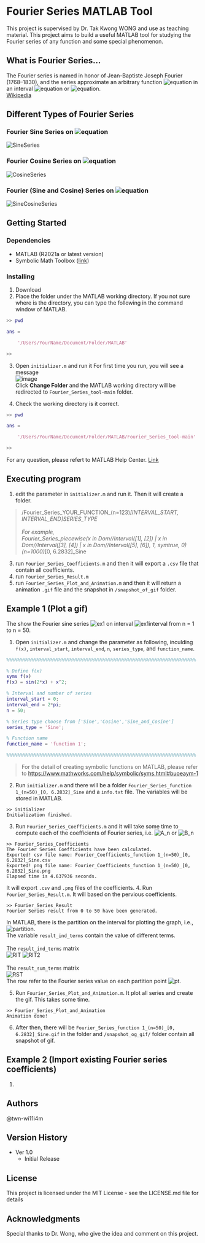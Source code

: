 # Fourier Series MATLAB Tool
This project is supervised by Dr. Tak Kwong WONG and use as teaching material. This project aims to build a useful MATLAB tool for studying the Fourier series of any function and some special phenomenon.

## What is Fourier Series...
The Fourier series is named in honor of Jean-Baptiste Joseph Fourier (1768–1830), and the series approximate an arbitrary function ![equation](http://www.sciweavers.org/upload/Tex2Img_1625132683/eqn.png) in an interval ![equation](http://www.sciweavers.org/upload/Tex2Img_1625132830/eqn.png) or ![equation](http://www.sciweavers.org/upload/Tex2Img_1625132916/eqn.png). <br>
[Wikipedia](https://en.wikipedia.org/wiki/Fourier_series)

## Different Types of Fourier Series
### Fourier Sine Series on ![equation](http://www.sciweavers.org/upload/Tex2Img_1625132830/eqn.png)
![SineSeries](http://www.sciweavers.org/upload/Tex2Img_1625135508/eqn.png)
### Fourier Cosine Series on ![equation](http://www.sciweavers.org/upload/Tex2Img_1625132830/eqn.png)
![CosineSeries](http://www.sciweavers.org/upload/Tex2Img_1625135678/eqn.png)
### Fourier (Sine and Cosine) Series on ![equation](http://www.sciweavers.org/upload/Tex2Img_1625132916/eqn.png)
![SineCosineSeries](http://www.sciweavers.org/upload/Tex2Img_1625136045/eqn.png)


## Getting Started
### Dependencies
- MATLAB (R2021a or latest version)
- Symbolic Math Toolbox ([link](https://www.mathworks.com/help/symbolic/))

### Installing
1. Download
2. Place the folder under the MATLAB working directory. If you not sure where is the directory, you can type the following in the command window of MATLAB.
``` matlab
>> pwd

ans =

    '/Users/YourName/Document/Folder/MATLAB'

>>
```
3. Open ```initializer.m``` and run it
For first time you run, you will see a message <br>
![image](https://user-images.githubusercontent.com/67225779/124116060-1a412980-daa1-11eb-873a-689b16ba0ff5.png) <br>
Click **Change Folder** and the MATLAB working directory will be redirected to ```Fourier_Series_tool-main``` folder. <br>

4. Check the working directory is it correct.
``` matlab
>> pwd

ans =

    '/Users/YourName/Document/Folder/MATLAB/Fourier_Series_tool-main'

>>
```
For any question, please refert to MATLAB Help Center. [Link](https://www.mathworks.com/help/matlab/file-operations.html?s_tid=CRUX_lftnav)

## Executing program
1. edit the parameter in ```initializer.m``` and run it. Then it will create a folder.
> /Fourier_Series_YOUR_FUNCTION_(n=123)_[INTERVAL_START, INTERVAL_END]_SERIES_TYPE <br>
> <br>
> For example, <br>
> Fourier_Series_piecewise(x in Dom//Interval([1], [2]) | x in Dom//Interval([3], [4]) | x in Dom//Interval([5], [6]), 1, symtrue, 0)_(n=1000)_[0, 6.2832]_Sine
3. run ```Fourier_Series_Coefficients.m``` and then it will export a ```.csv``` file that contain all coefficients.
4. run ```Fourier_Series_Result.m```
5. run ```Fourier_Series_Plot_and_Animation.m``` and then it will return a animation ```.gif``` file and the snapshot in ```/snapshot_of_gif``` folder.

## Example 1 (Plot a gif)

The show the Fourier sine series ![ex1](http://www.sciweavers.org/upload/Tex2Img_1625145951/eqn.png) on interval ![ex1interval](http://www.sciweavers.org/upload/Tex2Img_1625141408/eqn.png) from n = 1 to n = 50.

1. Open ```initializer.m``` and change the parameter as following, inculding ```f(x)```, ```interval_start```, ```interval_end```, ```n```, ```series_type```, and ```function_name```. 
```matlab
%%%%%%%%%%%%%%%%%%%%%%%%%%%%%%%%%%%%%%%%%%%%%%%%%%%%%%%%%%%%%%%%%%%%%

% Define f(x)
syms f(x)
f(x) = sin(2*x) + x^2;

% Interval and number of series
interval_start = 0;
interval_end = 2*pi;
n = 50;

% Series type choose from ['Sine','Cosine','Sine_and_Cosine']
series_type = 'Sine';

% Function name
function_name = 'function 1';

%%%%%%%%%%%%%%%%%%%%%%%%%%%%%%%%%%%%%%%%%%%%%%%%%%%%%%%%%%%%%%%%%%%%%
```
> For the detail of creating symbolic functions on MATLAB, please refer to https://www.mathworks.com/help/symbolic/syms.html#buoeaym-1

2. Run ```initializer.m``` and there will be a folder ```Fourier_Series_function 1_(n=50)_[0, 6.2832]_Sine``` and a ```info.txt``` file. The variables will be stored in MATLAB.
```
>> initializer
Initialization finished.
```
3. Run ```Fourier_Series_Coefficients.m``` and it will take some time to compute each of the coefficients of Fourier series, i.e. ![A_n](http://www.sciweavers.org/upload/Tex2Img_1625143324/eqn.png) or ![B_n](http://www.sciweavers.org/upload/Tex2Img_1625143359/eqn.png)
```
>> Fourier_Series_Coefficients
The Fourier Series Coefficients have been calculated.
Exported! csv file name: Fourier_Coefficients_function 1_(n=50)_[0, 6.2832]_Sine.csv
Exported! png file name: Fourier_Coefficients_function 1_(n=50)_[0, 6.2832]_Sine.png
Elapsed time is 4.637936 seconds.
```
It will export ```.csv```  and ```.png``` files of the coefficients.
4. Run ```Fourier_Series_Result.m```. It will based on the pervious coefficients.
``` 
>> Fourier_Series_Result
Fourier Series result from 0 to 50 have been generated.
```
In MATLAB, there is the partition on the interval for plotting the graph, i.e., ![partition](http://www.sciweavers.org/upload/Tex2Img_1625146561/eqn.png). <br>
The variable ```result_ind_terms``` contain the value of different terms. <br>
<br>
The ```result_ind_terms``` matrix<br>
![RIT](http://www.sciweavers.org/upload/Tex2Img_1625147956/eqn.png) ![RIT2](http://www.sciweavers.org/upload/Tex2Img_1625147997/eqn.png) <br>
<br>
The ```result_sum_terms``` matrix<br>
![RST](http://www.sciweavers.org/upload/Tex2Img_1625148429/eqn.png) <br>
The row refer to the Fourier series value on each partition point ![pt](http://www.sciweavers.org/upload/Tex2Img_1625148586/eqn.png). <br>

5. Run ```Fourier_Series_Plot_and_Animation.m```. It plot all series and create the gif. This takes some time.
```
>> Fourier_Series_Plot_and_Animation
Animation done!
```
6. After then, there will be ```Fourier_Series_function 1_(n=50)_[0, 6.2832]_Sine.gif``` in the folder and ```/snapshot_og_gif/``` folder contain all snapshot of gif.

## Example 2 (Import existing Fourier series coefficients)
1.


## Authors
@twn-wi11i4m

## Version History
* Ver 1.0
  - Initial Release

## License
This project is licensed under the MIT License - see the LICENSE.md file for details

## Acknowledgments
Special thanks to Dr. Wong, who give the idea and comment on this project.

